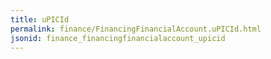 ```yaml
---
title: uPICId
permalink: finance/FinancingFinancialAccount.uPICId.html
jsonid: finance_financingfinancialaccount_upicid
---
```

